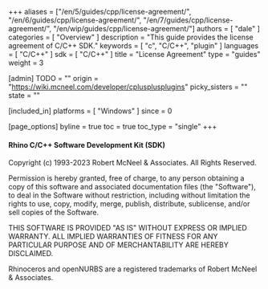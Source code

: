 +++
aliases = ["/en/5/guides/cpp/license-agreement/", "/en/6/guides/cpp/license-agreement/", "/en/7/guides/cpp/license-agreement/", "/en/wip/guides/cpp/license-agreement/"]
authors = [ "dale" ]
categories = [ "Overview" ]
description = "This guide provides the license agreement of C/C++ SDK."
keywords = [ "c", "C/C++", "plugin" ]
languages = [ "C/C++" ]
sdk = [ "C/C++" ]
title = "License Agreement"
type = "guides"
weight = 3

[admin]
TODO = ""
origin = "https://wiki.mcneel.com/developer/cplusplusplugins"
picky_sisters = ""
state = ""

[included_in]
platforms = [ "Windows" ]
since = 0

[page_options]
byline = true
toc = true
toc_type = "single"
+++

#### Rhino C/C++ Software Development Kit (SDK) 

Copyright (c) 1993-2023 Robert McNeel & Associates. All Rights Reserved.

Permission is hereby granted, free of charge, to any person obtaining a copy of this software and associated documentation files (the "Software"), to deal in the Software without restriction, including without limitation the rights to use, copy, modify, merge, publish, distribute, sublicense, and/or sell copies of the Software.

THIS SOFTWARE IS PROVIDED "AS IS" WITHOUT EXPRESS OR IMPLIED WARRANTY. ALL IMPLIED WARRANTIES OF FITNESS FOR ANY PARTICULAR PURPOSE AND OF MERCHANTABILITY ARE HEREBY DISCLAIMED.

Rhinoceros and openNURBS are a registered trademarks of Robert McNeel & Associates.
